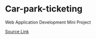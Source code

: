 # Car-park-ticketing
Web Application Development Mini Project 

[Source Link](https://www.figma.com/file/HHB0CpOT6XIDsj1zb4NWqD/EG_2019_3568?node-id=401%3A397&t=rfBBpvSSgnzbAwLP-1)
